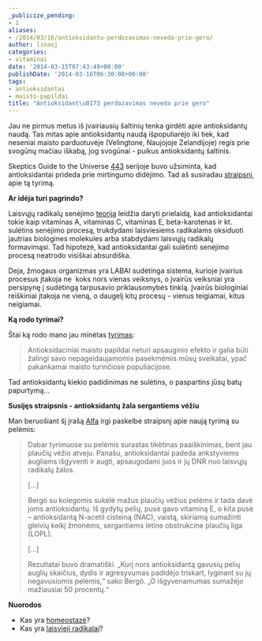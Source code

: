 ```yaml
---
_publicize_pending:
- 1
aliases:
- /2014/03/16/antioksidantu-perdozavimas-neveda-prie-gero/
author: linasj
categories:
- vitaminai
date: '2014-03-15T07:43:49+00:00'
publishDate: '2014-03-16T06:30:08+00:00'
tags:
- antioksidantai
- maisto-papildai
title: "Antioksidant\u0173 perdozavimas neveda prie gero"
---
```

Jau ne pirmus metus iš įvairiausių šaltinių tenka girdėti apie antioksidantų naudą. Tas mitas apie antioksidantų naudą išpopuliarėjo iki tiek, kad neseniai maisto parduotuvėje (Velingtone, Naujojoje Zelandijoje) regis prie svogūnų mačiau iškabą, jog svogūnai - puikus antioksidantų šaltinis.

Skeptics Guide to the Universe [443](http://www.theskepticsguide.org/podcast/sgu/443) serijoje buvo užsiminta, kad antioksidantai prideda prie mirtingumo didėjimo. Tad aš susiradau [straipsnį](http://www.ncbi.nlm.nih.gov/pubmed/24241129), apie tą tyrimą.

**Ar idėja turi pagrindo?**

Laisvųjų radikalų senėjimo [teorija](http://en.wikipedia.org/wiki/Free-radical_theory_of_aging) leidžia daryti prielaidą, kad antioksidantai tokie kaip vitaminas A, vitaminas C, vitaminas E, beta-karotenas ir kt. sulėtins senėjimo procesą, trukdydami laisviesiems radikalams oksiduoti jautrias biologines molekules arba stabdydami laisvųjų radikalų formavimąsi. Tad hipotezė, kad antioksidantai gali sulėtinti senėjimo procesą neatrodo visiškai absurdiška.

Deja, žmogaus organizmas yra LABAI sudėtinga sistema, kurioje įvairius procesus įtakoja ne  koks nors vienas veiksnys, o įvairūs veiksniai yra persipynę į sudėtingą tarpusavio priklausomybės tinklą. Įvairūs biologiniai reiškiniai įtakoja ne vieną, o daugelį kitų procesų - vienus teigiamai, kitus neigiamai.

**Ką rodo tyrimai?**

Štai ką rodo mano jau minėtas [tyrimas](http://www.ncbi.nlm.nih.gov/pubmed/24241129):

> Antioksidaciniai maisto papildai neturi apsauginio efekto ir galia būti žalingi savo nepageidaujamomis pasekmėmis mūsų sveikatai, ypač pakankamai maisto turinčiose populiacijose.


Tad antioksidantų kiekio padidinimas ne sulėtins, o paspartins jūsų batų papurtymą...

**Susijęs straipsnis - antioksidantų žala sergantiems vėžiu**

Man beruošiant šį įrašą [Alfa](www.alfa.lt/straipsnis/15642654/daugiau-zalos-nei-naudos-antioksidantai-kune-saugo-vezi) irgi paskelbė straipsnį apie naują tyrimą su pelėmis:

> Dabar tyrimuose su pelėmis surastas tikėtinas paaiškinimas, bent jau plaučių vėžio atveju. Panašu, antioksidantai padeda ankstyviems augliams išgyventi ir augti, apsaugodami juos ir jų DNR nuo laisvųjų radikalų žalos.
> 
> [...]
> 
> Bergö su kolegomis sukėlė mažus plaučių vėžius pelėms ir tada davė joms antioksidantų. Iš gydytų pelių, pusė gavo vitaminą E, o kita pusė – antioksidantą N-acetil cisteiną (NAC), vaistą, skiriamą sumažinti gleivių keikį žmonėms, sergantiems lėtine obstrukcine plaučių liga (LOPL).
> 
> [...]
> 
> Rezultatai buvo dramatiški. „Kurį nors antioksidantą gavusių pelių auglių skaičius, dydis ir agresyvumas padidėjo triskart, lyginant su jų negavusiomis pelėmis,“ sako Bergö. „O išgyvenamumas sumažėjo mažiausiai 50 procentų.“


**Nuorodos**
* Kas yra [homeostazė](https://lt.wikipedia.org/wiki/Homeostaz%C4%97)?
* Kas yra [laisvieji radikalai](http://lt.wikipedia.org/wiki/Radikalas_(chemija))?

